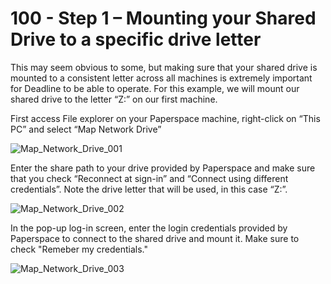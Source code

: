 # 100 - Step 1 – Mounting your Shared Drive to a specific drive letter

This may seem obvious to some, but making sure that your shared drive is mounted to a consistent letter across all machines is extremely important for Deadline to be able to operate. For this example, we will mount our shared drive to the letter “Z:” on our first machine.

First access File explorer on your Paperspace machine, right-click on “This PC” and select “Map Network Drive”

![Map_Network_Drive_001](https://github.com/vanHeemstraSystems/deadline/assets/1499433/5ac13646-6db9-4e91-b03e-aa04b88a1401)

Enter the share path to your drive provided by Paperspace and make sure that you check “Reconnect at sign-in” and “Connect using different credentials”. Note the drive letter that will be used, in this case “Z:”.

![Map_Network_Drive_002](https://github.com/vanHeemstraSystems/deadline/assets/1499433/b305258d-2be7-46b8-8f49-208a7bcae7d3)

In the pop-up log-in screen, enter the login credentials provided by Paperspace to connect to the shared drive and mount it. Make sure to check "Remeber my credentials."

![Map_Network_Drive_003](https://github.com/vanHeemstraSystems/deadline/assets/1499433/c2d5b1c2-1fa9-4bd4-926e-7404db1f2631)
